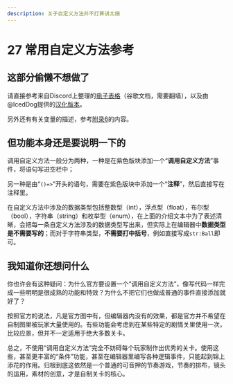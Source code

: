 ```yaml
---
description: 关于自定义方法并不打算讲太细
---
```


# 27 常用自定义方法参考

## 这部分偷懒不想做了 <a id="1"></a>

请直接参考来自Discord上整理的[电子表格](https://docs.google.com/spreadsheets/d/1JAz6iRLqcn08ZeTeBHeeDrpdX6M5K0b1qRVQomua21s/edit#gid=0)（谷歌文档，需要翻墙），以及由@IcedDog提供的[汉化版本](https://docs.qq.com/sheet/DTFRuY0dRa2lSV2xO?tab=BB08J2&groupUin=dQ%25252BKGrrxGesfB0M77%25252ByzhA%25253D%25253D&ADUIN=3367206920&ADSESSION=1629384667&ADTAG=CLIENT.QQ.5827_.0&ADPUBNO=27151&_t=1629468391812)。

另外还有有关变量的描述，参考[附录6](ex06.md#18)的内容。

## 但功能本身还是要说明一下的 <a id="2"></a>

调用自定义方法一般分为两种，一种是在紫色版块添加一个“**调用自定义方法**”事件，将语句写进空栏中；

另一种是由“`()=>`”开头的语句，需要在紫色版块中添加一个“**注释**”，然后直接写在注释里。

在自定义方法中涉及的数据类型包括整数型（int），浮点型（float），布尔型（bool），字符串（string）和枚举型（enum），在上面的介绍文本中为了表述清晰，会把每一条自定义方法涉及的数据类型写出来，但实际上在编辑器中**数据类型是不需要写的**；而对于字符串类型，**不需要打中括号**，例如直接写成`str:Ball`即可。

## 我知道你还想问什么 <a id="3"></a>

你也许会有这种疑问：为什么官方要设置一个“调用自定义方法”，像写代码一样完成一些明明是很成熟的功能和特效？为什么不把它们也做成普通的事件直接添加就好了？

按照官方的说法，凡是官方图中有，但编辑器内没有的效果，都是官方并不希望在自制图里被玩家大量使用的。有些功能会考虑到在某些特定的剧情关里使用一次，比较应景，但并不一定适用于绝大多数关卡。

总之，不使用“调用自定义方法”完全不妨碍每个玩家制作出优秀的关卡。使用这些，甚至更丰富的“条件”功能，甚至在编辑器里编写各种逻辑事件，只能起到锦上添花的作用。归根到底这依然是一个普通的可音押的节奏游戏，节奏的排布，镜头的运用，素材的创意，才是自制关卡的核心。



